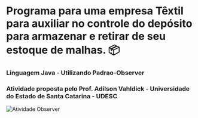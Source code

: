 # Programa para uma empresa Têxtil para auxiliar no controle do depósito para armazenar e retirar de seu estoque de malhas. :package:

### Linguagem Java - Utilizando Padrao-Observer

### Atividade proposta pelo Prof. Adilson Vahldick - Universidade do Estado de Santa Catarina - UDESC

![Atividade Observer](https://github.com/camimassaneiro/Padrao-Observer-GOF/commit/58a53e07e4eb1f732d3864d0d842a701c023dad3)
